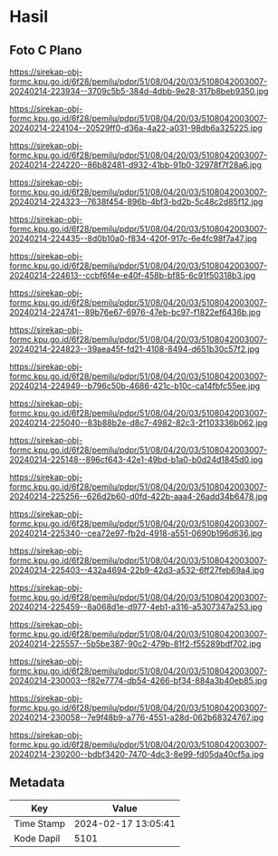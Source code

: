 # Hasil

## Foto C Plano

https://sirekap-obj-formc.kpu.go.id/6f28/pemilu/pdpr/51/08/04/20/03/5108042003007-20240214-223934--3709c5b5-384d-4dbb-9e28-317b8beb9350.jpg

https://sirekap-obj-formc.kpu.go.id/6f28/pemilu/pdpr/51/08/04/20/03/5108042003007-20240214-224104--20529ff0-d36a-4a22-a031-98db6a325225.jpg

https://sirekap-obj-formc.kpu.go.id/6f28/pemilu/pdpr/51/08/04/20/03/5108042003007-20240214-224220--86b82481-d932-41bb-91b0-32978f7f28a6.jpg

https://sirekap-obj-formc.kpu.go.id/6f28/pemilu/pdpr/51/08/04/20/03/5108042003007-20240214-224323--7638f454-896b-4bf3-bd2b-5c48c2d85f12.jpg

https://sirekap-obj-formc.kpu.go.id/6f28/pemilu/pdpr/51/08/04/20/03/5108042003007-20240214-224435--8d0b10a0-f834-420f-917c-6e4fc98f7a47.jpg

https://sirekap-obj-formc.kpu.go.id/6f28/pemilu/pdpr/51/08/04/20/03/5108042003007-20240214-224613--ccbf6f4e-e40f-458b-bf85-6c91f50318b3.jpg

https://sirekap-obj-formc.kpu.go.id/6f28/pemilu/pdpr/51/08/04/20/03/5108042003007-20240214-224741--89b76e67-6976-47eb-bc97-f1822ef6436b.jpg

https://sirekap-obj-formc.kpu.go.id/6f28/pemilu/pdpr/51/08/04/20/03/5108042003007-20240214-224823--39aea45f-fd21-4108-8494-d651b30c57f2.jpg

https://sirekap-obj-formc.kpu.go.id/6f28/pemilu/pdpr/51/08/04/20/03/5108042003007-20240214-224949--b796c50b-4686-421c-b10c-ca14fbfc55ee.jpg

https://sirekap-obj-formc.kpu.go.id/6f28/pemilu/pdpr/51/08/04/20/03/5108042003007-20240214-225040--83b88b2e-d8c7-4982-82c3-2f103336b062.jpg

https://sirekap-obj-formc.kpu.go.id/6f28/pemilu/pdpr/51/08/04/20/03/5108042003007-20240214-225148--896cf643-42e1-49bd-b1a0-b0d24d1845d0.jpg

https://sirekap-obj-formc.kpu.go.id/6f28/pemilu/pdpr/51/08/04/20/03/5108042003007-20240214-225256--626d2b60-d0fd-422b-aaa4-26add34b6478.jpg

https://sirekap-obj-formc.kpu.go.id/6f28/pemilu/pdpr/51/08/04/20/03/5108042003007-20240214-225340--cea72e97-fb2d-4918-a551-0690b196d636.jpg

https://sirekap-obj-formc.kpu.go.id/6f28/pemilu/pdpr/51/08/04/20/03/5108042003007-20240214-225403--432a4694-22b9-42d3-a532-6ff27feb69a4.jpg

https://sirekap-obj-formc.kpu.go.id/6f28/pemilu/pdpr/51/08/04/20/03/5108042003007-20240214-225459--8a068d1e-d977-4eb1-a316-a5307347a253.jpg

https://sirekap-obj-formc.kpu.go.id/6f28/pemilu/pdpr/51/08/04/20/03/5108042003007-20240214-225557--5b5be387-90c2-479b-81f2-f55289bdf702.jpg

https://sirekap-obj-formc.kpu.go.id/6f28/pemilu/pdpr/51/08/04/20/03/5108042003007-20240214-230003--f82e7774-db54-4266-bf34-884a3b40eb85.jpg

https://sirekap-obj-formc.kpu.go.id/6f28/pemilu/pdpr/51/08/04/20/03/5108042003007-20240214-230058--7e9f48b9-a776-4551-a28d-062b68324767.jpg

https://sirekap-obj-formc.kpu.go.id/6f28/pemilu/pdpr/51/08/04/20/03/5108042003007-20240214-230200--bdbf3420-7470-4dc3-8e99-fd05da40cf5a.jpg


## Metadata

| Key        | Value               |
| ---------- | ------------------- |
| Time Stamp | 2024-02-17 13:05:41 |
| Kode Dapil | 5101                |



